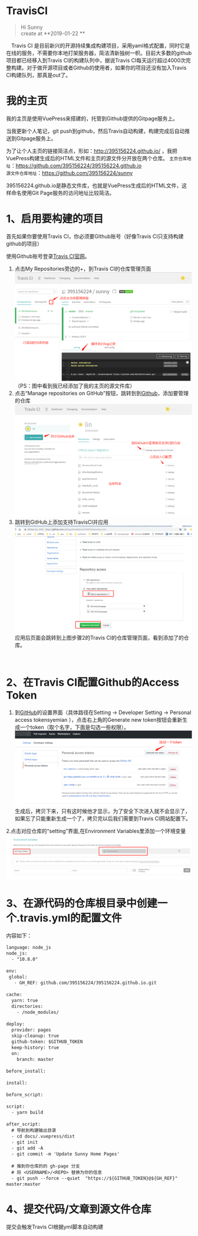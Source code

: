 TravisCI
===
> Hi Sunny <br>
> create at **2019-01-22        ** <br>


&emsp;Travis CI 是目前新兴的开源持续集成构建项目，采用yaml格式配置，同时它是在线的服务，不需要你本地打架服务器，简洁清新独树一帜。目前大多数的github项目都已经移入到Travis CI的构建队列中，据说Travis CI每天运行超过4000次完整构建。对于做开源项目或者Github的使用者，如果你的项目还没有加入Travis CI构建队列，那真是out了。


# 我的主页
我的主页是使用VuePress来搭建的，托管到Github提供的Gitpage服务上。

当我更新个人笔记，git push到github，然后Travis自动构建，构建完成后自动推送到Gitpage服务上。

为了让个人主页的链接简洁点，形如：http://395156224.github.io/
，我把VuePress构建生成后的HTML文件和主页的源文件分开放在两个仓库。
`主页仓库地址`：https://github.com/395156224/395156224.github.io <br>
`源文件仓库地址`：https://github.com/395156224/sunny

395156224.github.io是静态文件库，也就是VuePress生成后的HTML文件，这样命名使用Git Page服务的访问地址比较简洁。

# 1、启用要构建的项目
首先如果你要使用Travis CI，你必须要GIthub账号（好像Travis CI只支持构建github的项目）

使用Github账号登录[Travis CI官网](https://travis-ci.com/)。
1. 点击My Repositories旁边的+，到Travis CI的仓库管理页面
![图片](../.vuepress/public/img/add-project-0.png)
（PS：图中看到我已经添加了我的主页的源文件库）
2. 点击“Manage repositories on GitHub”按钮，跳转到到[Github](https://github.com/settings/installations/543934?repository_ids=)，添加要管理的仓库
![图片](../.vuepress/public/img/add-project-1.png)
3. 跳转到GitHub上添加支持TravisCI并应用
![图片](../.vuepress/public/img/add-project-2.png)
应用后页面会跳转到上图步骤2的Travis CI的仓库管理页面，看到添加了的仓库。
<br>

# 2、在Travis CI配置Github的Access Token
1. 到[GitHub](https://github.com/settings/tokens)的设置界面（具体路径在Setting -> Developer Setting -> Personal access tokensyemian ），点击右上角的Generate new token按钮会重新生成一个token（取个名字，下面是勾选一些权限）。
![图片](../.vuepress/public/img/add-token-0.png)
生成后，拷贝下来，只有这时候他才显示，为了安全下次进入就不会显示了，如果忘了只能重新生成一个了，拷贝完以后我们需要到Travis CI网站配置下。

2.点击对应仓库的“setting”界面,在Environment Variables里添加一个环境变量
![图片](../.vuepress/public/img/add-token-1.png)

# 3、在源代码的仓库根目录中创建一个.travis.yml的配置文件
内容如下：
```
language: node_js
node_js:
  - "10.8.0"

env:
 global:
   - GH_REF: github.com/395156224/395156224.github.io.git

cache:
  yarn: true
  directories:
    - /node_modules/

deploy:
  provider: pages
  skip-cleanup: true
  github-token: $GITHUB_TOKEN
  keep-history: true
  on:
    branch: master

before_install:

install:

before_script:

script:
  - yarn build

after_script:
  # 导航到构建输出目录
  - cd docs/.vuepress/dist
  - git init
  - git add -A
  - git commit -m 'Update Sunny Home Pages'

  # 推到你仓库的的 gh-page 分支
  # 将 <USERNAME>/<REPO> 替换为你的信息
  - git push --force --quiet  "https://${GITHUB_TOKEN}@${GH_REF}" master:master
```

# 4、提交代码/文章到源文件仓库
提交会触发Travis CI根据yml脚本自动构建
